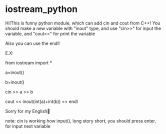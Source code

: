 # iostream_python

Hi!This is funny python module, which can add cin and cout from C++!
You should make a new variable with "inout" type, and use "cin>>" for input the variable, and "cout<<" for print the variable

Also you can use the endl!

E.X:
<p></p>
from iostream import *
<p></p>a=inout()
<p></p>b=inout()
<p></p>cin >> a >> b
<p></p>cout << inout(int(a)+int(b)) << endl
<p></p>
<p></p>
Sorry for my English🤡


note:
cin is working how input(), long story short, you should press enter, for input next variable
